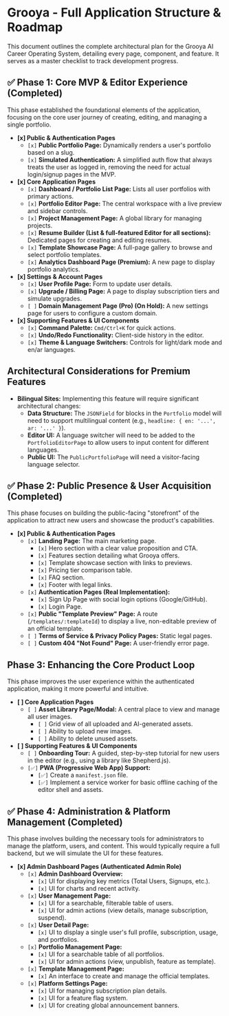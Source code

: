 # Grooya - Full Application Structure & Roadmap

This document outlines the complete architectural plan for the Grooya AI Career Operating System, detailing every page, component, and feature. It serves as a master checklist to track development progress.

## ✅ Phase 1: Core MVP & Editor Experience (Completed)

This phase established the foundational elements of the application, focusing on the core user journey of creating, editing, and managing a single portfolio.

-   **[x] Public & Authentication Pages**
    -   `[x]` **Public Portfolio Page:** Dynamically renders a user's portfolio based on a slug.
    -   `[x]` **Simulated Authentication:** A simplified auth flow that always treats the user as logged in, removing the need for actual login/signup pages in the MVP.
-   **[x] Core Application Pages**
    -   `[x]` **Dashboard / Portfolio List Page:** Lists all user portfolios with primary actions.
    -   `[x]` **Portfolio Editor Page:** The central workspace with a live preview and sidebar controls.
    -   `[x]` **Project Management Page:** A global library for managing projects.
    -   `[x]` **Resume Builder (List & full-featured Editor for all sections):** Dedicated pages for creating and editing resumes.
    -   `[x]` **Template Showcase Page:** A full-page gallery to browse and select portfolio templates.
    -   `[x]` **Analytics Dashboard Page (Premium):** A new page to display portfolio analytics.
-   **[x] Settings & Account Pages**
    -   `[x]` **User Profile Page:** Form to update user details.
    -   `[x]` **Upgrade / Billing Page:** A page to display subscription tiers and simulate upgrades.
    -   `[ ]` **Domain Management Page (Pro) (On Hold):** A new settings page for users to configure a custom domain.
-   **[x] Supporting Features & UI Components**
    -   `[x]` **Command Palette:** `Cmd/Ctrl+K` for quick actions.
    -   `[x]` **Undo/Redo Functionality:** Client-side history in the editor.
    -   `[x]` **Theme & Language Switchers:** Controls for light/dark mode and en/ar languages.

## Architectural Considerations for Premium Features

-   **Bilingual Sites:** Implementing this feature will require significant architectural changes:
    -   **Data Structure:** The `JSONField` for blocks in the `Portfolio` model will need to support multilingual content (e.g., `headline: { en: '...', ar: '...' }`).
    -   **Editor UI:** A language switcher will need to be added to the `PortfolioEditorPage` to allow users to input content for different languages.
    -   **Public UI:** The `PublicPortfolioPage` will need a visitor-facing language selector.

## ✅ Phase 2: Public Presence & User Acquisition (Completed)

This phase focuses on building the public-facing "storefront" of the application to attract new users and showcase the product's capabilities. 

-   **[x] Public & Authentication Pages**
    -   `[x]` **Landing Page:** The main marketing page.
        -   `[x]` Hero section with a clear value proposition and CTA.
        -   `[x]` Features section detailing what Grooya offers.
        -   `[x]` Template showcase section with links to previews.
        -   `[x]` Pricing tier comparison table.
        -   `[x]` FAQ section.
        -   `[x]` Footer with legal links.
    -   `[x]` **Authentication Pages (Real Implementation):**
        -   `[x]` Sign Up Page with social login options (Google/GitHub).
        -   `[x]` Login Page.
    -   `[x]` **Public "Template Preview" Page:** A route (`/templates/:templateId`) to display a live, non-editable preview of an official template.
    -   `[ ]` **Terms of Service & Privacy Policy Pages:** Static legal pages.
    -   `[ ]` **Custom 404 "Not Found" Page:** A user-friendly error page.

## Phase 3: Enhancing the Core Product Loop

This phase improves the user experience within the authenticated application, making it more powerful and intuitive.

-   **[ ] Core Application Pages**
    -   `[ ]` **Asset Library Page/Modal:** A central place to view and manage all user images.
        -   `[ ]` Grid view of all uploaded and AI-generated assets.
        -   `[ ]` Ability to upload new images.
        -   `[ ]` Ability to delete unused assets.
-   **[ ] Supporting Features & UI Components**
    -   `[ ]` **Onboarding Tour:** A guided, step-by-step tutorial for new users in the editor (e.g., using a library like Shepherd.js).
    -   `[✅]` **PWA (Progressive Web App) Support:**
        -   `[✅]` Create a `manifest.json` file.
        -   `[✅]` Implement a service worker for basic offline caching of the editor shell and assets.

## ✅ Phase 4: Administration & Platform Management (Completed)

This phase involves building the necessary tools for administrators to manage the platform, users, and content. This would typically require a full backend, but we will simulate the UI for these features.

-   **[x] Admin Dashboard Pages (Authenticated Admin Role)**
    -   `[x]` **Admin Dashboard Overview:**
        -   `[x]` UI for displaying key metrics (Total Users, Signups, etc.).
        -   `[x]` UI for charts and recent activity.
    -   `[x]` **User Management Page:**
        -   `[x]` UI for a searchable, filterable table of users.
        -   `[x]` UI for admin actions (view details, manage subscription, suspend).
    -   `[x]` **User Detail Page:**
        -   `[x]` UI to display a single user's full profile, subscription, usage, and portfolios.
    -   `[x]` **Portfolio Management Page:**
        -   `[x]` UI for a searchable table of all portfolios.
        -   `[x]` UI for admin actions (view, unpublish, feature as template).
    -   `[x]` **Template Management Page:**
        -   `[x]` An interface to create and manage the official templates.
    -   `[x]` **Platform Settings Page:**
        -   `[x]` UI for managing subscription plan details.
        -   `[x]` UI for a feature flag system.
        -   `[x]` UI for creating global announcement banners.